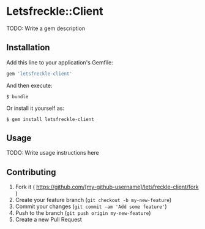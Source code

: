 # Letsfreckle::Client

TODO: Write a gem description

## Installation

Add this line to your application's Gemfile:

```ruby
gem 'letsfreckle-client'
```

And then execute:

    $ bundle

Or install it yourself as:

    $ gem install letsfreckle-client

## Usage

TODO: Write usage instructions here

## Contributing

1. Fork it ( https://github.com/[my-github-username]/letsfreckle-client/fork )
2. Create your feature branch (`git checkout -b my-new-feature`)
3. Commit your changes (`git commit -am 'Add some feature'`)
4. Push to the branch (`git push origin my-new-feature`)
5. Create a new Pull Request
